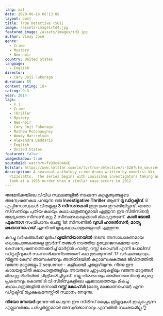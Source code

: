 ```yaml
---
lang: mal
date: 2020-06-16 08:13:08
layout: post
title: True Detective (S01)
image: /assets/images/td4.jpg
featured_image: /assets/images/td3.jpg
author: Vinay Jose
genre:
  - Crime
  - Mystery
  - Neo-noir
country: United States
language:
  - English
director:
  - Cary Joji Fukunaga
duration: 55
content_rating: 18+
rating: 9.3
year: 2014
tags:
  - v.j
  - Crime
  - Thriller
  - Mystery
  - Neo-noir
  - Cary Joji Fukunaga
  - Mathew McConaughey
  - Woody Harrrelson
  - Alexandra Daddario
  - English
  - United States
featured: false
imageshadow: true
youtubeId: watch?v=fVQUcaO4AvE
hotstar: https://www.hotstar.com/in/tv/true-detective/s-528?utm_source=gwa
description: A seasonal anthology crime drama written by novelist Nic
  Pizzolatto.  The series begins with Louisiana investigators taking another
  look at a 1995 murder when a similar case occurs in 2012.
---
```

 അമേരിക്കയിലെ വിവിധ സ്ഥലങ്ങളിൽ നടക്കുന്ന കുറ്റകൃത്യങ്ങളുടെ അന്വേഷണകഥ പറയുന്ന ഒരു I**nvestigative Thriller** ആണ് **ട്രൂ ഡിറ്റക്ടീവ്**. 8 എപ്പിസോഡുകൾ വീതമുള്ള **3 സീസണുകൾ** ഇതുവരെ ഇറങ്ങിയിട്ടുണ്ട്. ഓരോ സീസണിലും പുതിയ കഥയും കഥാപാത്രങ്ങളുമായി എത്തുന്ന  ഈ സീരീസിന്റെ ആദ്യത്തെ സീസൺ മറ്റു 2 സീസണുകളെക്കാൾ മികവുറ്റതാണ്.  **കാരി ജോജി ഫുകുനാഗ** സംവിധാനം ചെയ്ത 1st സീസണിൽ **വുഡി ഹാരൽസൻ**, **മാത്യു മക്കോണഹെയ്** എന്നിവർ മുഖ്യകഥാപാത്രങ്ങളായി എത്തുന്നു.

കുറച്ചു വർഷങ്ങൾക്ക് മുൻപ് **ലൂയിസിയാനയിൽ** നടന്ന അസാധാരണമായ കൊലപാതകങ്ങളെ തുടർന്ന് തങ്ങൾ നടത്തിയ ഉദ്വേഗജനകമായ ഒരു കേസന്വേഷണത്തെക്കുറിച്ച് മാർട്ടിൻ ഹാർട്ട്, റസ്റ്റ്‌ കോഹ്‌ൾ എന്നീ പോലീസ് ഡിറ്റക്ടീവുകൾ സംസാരിക്കുന്നിടത്താണ് കഥ തുടങ്ങുന്നത്. 17 വർഷങ്ങളോളം നീളുന്ന കേസ് അന്വേഷണവും അതിനിടയിൽ കുറ്റാന്വേഷകരുടെ ജീവിതത്തിൽ വരുന്ന മാറ്റങ്ങളും 2  sequence - കളിലായി ചുരുളഴിയുന്നു. നീണ്ട ഈ കാലയളവിൽ കഥാപാത്രങ്ങളിലും അവരുടെ ചുറ്റുപാടുകളിലും വരുന്ന മാറ്റങ്ങൾ മികവുറ്റ രീതിയിൽ ചിത്രീകരിച്ചിട്ടുണ്ട്. നല്ല തിരക്കഥയും അഭിനേതാവിന്റെ കുറ്റമറ്റ പ്രകടനവും കൊണ്ട് ടി വി സീരീസുകളിലെ എക്കാലത്തെയും മികച്ച കഥാപാത്രങ്ങളിൽ ഒന്നായി **റസ്റ്റ് കോഹ്‌ൾ** (മാത്യു മക്കോണഹെയ്‍) എന്ന ഡിറ്റക്ടീവ് പ്രേക്ഷകമനസ്സിൽ സ്ഥാനം നേടുന്നു.  

**നിയോ നോയർ** genre-ൽ പെടുന്ന ഈ സീരീസ് ക്രൈം ത്രില്ലറുകൾ ഇഷ്ടപ്പെടുന്ന എല്ലാവർക്കും പരിപൂർണ്ണമായി അസ്വദിക്കാനാവും എന്നതിൽ സംശയമില്ല.👌
